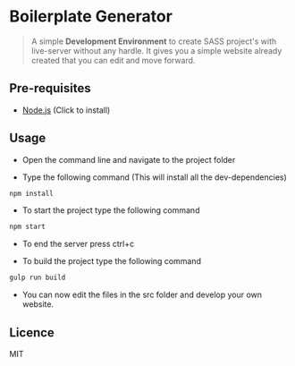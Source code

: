# Boilerplate Generator
>A simple **Development Environment** to create SASS project's with live-server without any hardle.
>It gives you a simple website already created that you can edit and move forward.  

## Pre-requisites
+ [Node.js](https://nodejs.org/en/) (Click to install)

## Usage

+ Open the command line and navigate to the project folder

+ Type the following command (This will install all the dev-dependencies)
```js
npm install
```

+ To start the project type the following command 
```js
npm start
```

+ To end the server press ctrl+c

+ To build the project type the following command
```js
gulp run build
```
+ You can now edit the files in the src folder and develop your own website.

## Licence

MIT
